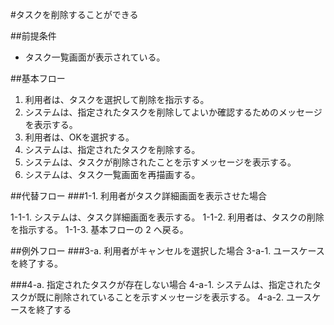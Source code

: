#タスクを削除することができる

##前提条件
- タスク一覧画面が表示されている。

##基本フロー
1. 利用者は、タスクを選択して削除を指示する。
2. システムは、指定されたタスクを削除してよいか確認するためのメッセージを表示する。
3. 利用者は、OKを選択する。
4. システムは、指定されたタスクを削除する。
5. システムは、タスクが削除されたことを示すメッセージを表示する。
5. システムは、タスク一覧画面を再描画する。

##代替フロー
###1-1. 利用者がタスク詳細画面を表示させた場合

1-1-1. システムは、タスク詳細画面を表示する。
1-1-2. 利用者は、タスクの削除を指示する。
1-1-3. 基本フローの 2 へ戻る。

##例外フロー
###3-a. 利用者がキャンセルを選択した場合
3-a-1. ユースケースを終了する。

###4-a. 指定されたタスクが存在しない場合
4-a-1. システムは、指定されたタスクが既に削除されていることを示すメッセージを表示する。
4-a-2. ユースケースを終了する
